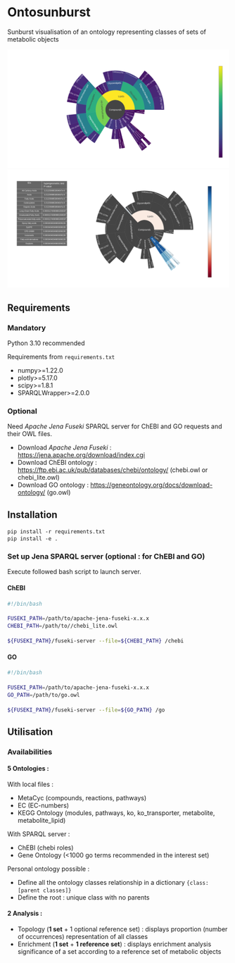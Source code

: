 # Ontosunburst

Sunburst visualisation of an ontology representing classes of sets
of metabolic objects


![image](./Figures/main_fig_topo.png)
![image](./Figures/main_fig_enrich.png)

## Requirements

### Mandatory
Python 3.10 recommended

Requirements from `requirements.txt`

- numpy>=1.22.0
- plotly>=5.17.0
- scipy>=1.8.1
- SPARQLWrapper>=2.0.0

### Optional

Need *Apache Jena Fuseki* SPARQL server for ChEBI and GO requests and their OWL files.

- Download *Apache Jena Fuseki* : https://jena.apache.org/download/index.cgi 
- Download ChEBI ontology : https://ftp.ebi.ac.uk/pub/databases/chebi/ontology/
  (chebi.owl or chebi_lite.owl)
- Download GO ontology : https://geneontology.org/docs/download-ontology/ (go.owl)

## Installation

```commandline
pip install -r requirements.txt
pip install -e .
```

### Set up Jena SPARQL server (optional : for ChEBI and GO)

Execute followed bash script to launch server.

#### ChEBI

```bash
#!/bin/bash

FUSEKI_PATH=/path/to/apache-jena-fuseki-x.x.x
CHEBI_PATH=/path/to//chebi_lite.owl

${FUSEKI_PATH}/fuseki-server --file=${CHEBI_PATH} /chebi
```

#### GO

```bash
#!/bin/bash

FUSEKI_PATH=/path/to/apache-jena-fuseki-x.x.x
GO_PATH=/path/to/go.owl

${FUSEKI_PATH}/fuseki-server --file=${GO_PATH} /go
```

## Utilisation

### Availabilities

#### 5 **Ontologies :**

With local files :
- MetaCyc (compounds, reactions, pathways)
- EC (EC-numbers)
- KEGG Ontology (modules, pathways, ko, ko_transporter, metabolite, metabolite_lipid)

With SPARQL server :
- ChEBI (chebi roles)
- Gene Ontology (<1000 go terms recommended in the interest set)

Personal ontology possible :
- Define all the ontology classes relationship in 
a dictionary `{class: [parent classes]}`
- Define the root : unique class with no parents

#### 2 **Analysis :**

- Topology (**1 set** + 1 optional reference set) : displays proportion 
(number of occurrences) representation of all classes
- Enrichment (**1 set** + **1 reference set**) :  displays enrichment 
analysis significance of a set according to a reference set of metabolic 
objects

